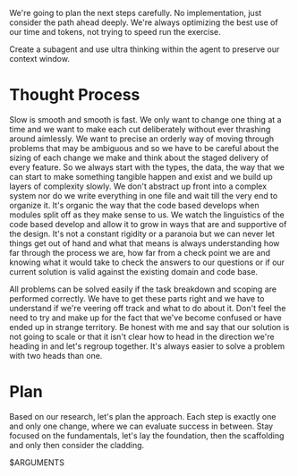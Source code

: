 We're going to plan the next steps carefully. No implementation, just consider the path ahead deeply. We're always optimizing the best use of our time and tokens, not trying to speed run the exercise.

Create a subagent and use ultra thinking within the agent to preserve our context window.

# Thought Process

Slow is smooth and smooth is fast. We only want to change one thing at a time and we want to make each cut deliberately without ever thrashing around aimlessly. We want to precise an orderly way of moving through problems that may be ambiguous and so we have to be careful about the sizing of each change we make and think about the staged delivery of every feature. So we always start with the types, the data, the way that we can start to make something tangible happen and exist and we build up layers of complexity slowly. We don't abstract up front into a complex system nor do we write everything in one file and wait till the very end to organize it. It's organic the way that the code based develops when modules split off as they make sense to us. We watch the linguistics of the code based develop and allow it to grow in ways that are and supportive of the design. It's not a constant rigidity or a paranoia but we can never let things get out of hand and what that means is always understanding how far through the process we are, how far from a check point we are and knowing what it would take to check the answers to our questions or if our current solution is valid against the existing domain and code base.

All problems can be solved easily if the task breakdown and scoping are performed correctly. We have to get these parts right and we have to understand if we're veering off track and what to do about it. Don't feel the need to try and make up for the fact that we've become confused or have ended up in strange territory. Be honest with me and say that our solution is not going to scale or that it isn't clear how to head in the direction we're heading in and let's regroup together. It's always easier to solve a problem with two heads than one.

# Plan

Based on our research, let's plan the approach. Each step is exactly one and only one change, where we can evaluate success in between. Stay focused on the fundamentals, let's lay the foundation, then the scaffolding and only then consider the cladding.

$ARGUMENTS
